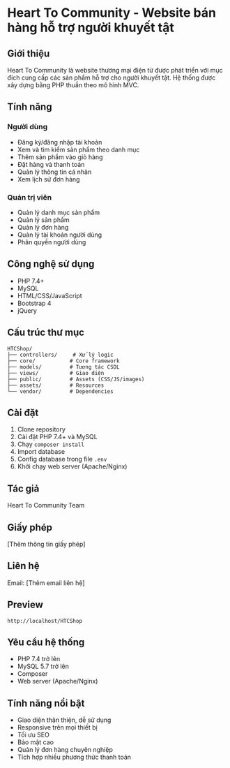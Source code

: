 # Heart To Community - Website bán hàng hỗ trợ người khuyết tật

## Giới thiệu
Heart To Community là website thương mại điện tử được phát triển với mục đích cung cấp các sản phẩm hỗ trợ cho người khuyết tật. Hệ thống được xây dựng bằng PHP thuần theo mô hình MVC.

## Tính năng

### Người dùng
- Đăng ký/đăng nhập tài khoản
- Xem và tìm kiếm sản phẩm theo danh mục
- Thêm sản phẩm vào giỏ hàng
- Đặt hàng và thanh toán
- Quản lý thông tin cá nhân
- Xem lịch sử đơn hàng

### Quản trị viên 
- Quản lý danh mục sản phẩm
- Quản lý sản phẩm
- Quản lý đơn hàng
- Quản lý tài khoản người dùng
- Phân quyền người dùng

## Công nghệ sử dụng
- PHP 7.4+
- MySQL
- HTML/CSS/JavaScript
- Bootstrap 4
- jQuery

## Cấu trúc thư mục
```
HTCShop/
├── controllers/     # Xử lý logic
├── core/           # Core framework
├── models/         # Tương tác CSDL  
├── views/          # Giao diện
├── public/         # Assets (CSS/JS/images)
├── assets/         # Resources
└── vendor/         # Dependencies
```

## Cài đặt
1. Clone repository
2. Cài đặt PHP 7.4+ và MySQL
3. Chạy `composer install`
4. Import database 
5. Config database trong file `.env`
6. Khởi chạy web server (Apache/Nginx)

## Tác giả
Heart To Community Team

## Giấy phép
[Thêm thông tin giấy phép]

## Liên hệ
Email: [Thêm email liên hệ]

## Preview
```
http://localhost/HTCShop
```

## Yêu cầu hệ thống
- PHP 7.4 trở lên
- MySQL 5.7 trở lên 
- Composer
- Web server (Apache/Nginx)

## Tính năng nổi bật
- Giao diện thân thiện, dễ sử dụng
- Responsive trên mọi thiết bị
- Tối ưu SEO
- Bảo mật cao
- Quản lý đơn hàng chuyên nghiệp
- Tích hợp nhiều phương thức thanh toán
